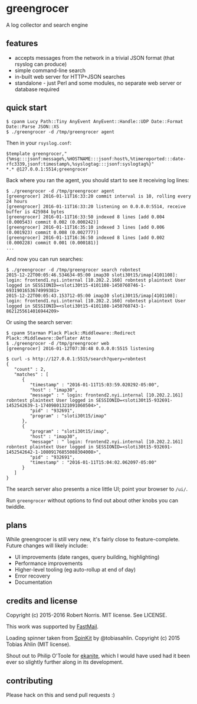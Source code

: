 # greengrocer

A log collector and search engine

## features

- accepts messages from the network in a trivial JSON format (that rsyslog can produce)
- simple command-line search
- in-built web server for HTTP+JSON searches
- standalone - just Perl and some modules, no separate web server or database required

## quick start

```
$ cpanm Lucy Path::Tiny AnyEvent AnyEvent::Handle::UDP Date::Format Date::Parse JSON::XS
$ ./greengrocer -d /tmp/greengrocer agent
```

Then in your `rsyslog.conf`:

```
$template greengrocer,"{%msg:::jsonf:message%,%HOSTNAME:::jsonf:host%,%timereported:::date-rfc3339,jsonf:timestamp%,%syslogtag:::jsonf:syslogtag%}"
*.* @127.0.0.1:5514;greengrocer
```

Back where you ran the agent, you should start to see it receiving log lines:

```
$ ./greengrocer -d /tmp/greengrocer agent
[greengrocer] 2016-01-11T16:33:20 commit interval is 10, rolling every 24 hours
[greengrocer] 2016-01-11T16:33:20 listening on 0.0.0.0:5514, receive buffer is 425984 bytes
[greengrocer] 2016-01-11T16:33:50 indexed 8 lines [add 0.004 (0.000543) commit 0.002 (0.000242)]
[greengrocer] 2016-01-11T16:35:10 indexed 3 lines [add 0.006 (0.001923) commit 0.008 (0.002777)]
[greengrocer] 2016-01-11T16:36:50 indexed 8 lines [add 0.002 (0.000228) commit 0.001 (0.000181)]
...
```

And now you can run searches:

```
$ ./greengrocer -d /tmp/greengrocer search robntest
2015-12-22T00:05:46.534634-05:00 imap30 sloti30t15/imap[4101108]: login: frontend1.nyi.internal [10.202.2.160] robntest plaintext User logged in SESSIONID=<sloti30t15-4101108-1450760746-1-6931901653674999381>
2015-12-22T00:05:43.153712-05:00 imap30 sloti30t15/imap[4101108]: login: frontend1.nyi.internal [10.202.2.160] robntest plaintext User logged in SESSIONID=<sloti30t15-4101108-1450760743-1-8621255614016944209>
```

Or using the search server:

```
$ cpanm Starman Plack Plack::Middleware::Redirect Plack::Middleware::Deflater Atto
$ ./greengrocer -d /tmp/greengrocer web
[greengrocer] 2016-01-12T07:30:48 0.0.0.0:5515 listening
```

```
$ curl -s http://127.0.0.1:5515/search?query=robntest
{
   "count" : 2,
   "matches" : [
      {
         "timestamp" : "2016-01-11T15:03:59.020292-05:00",
         "host" : "imap30",
         "message" : " login: frontend2.nyi.internal [10.202.2.161] robntest plaintext User logged in SESSIONID=<sloti30t15-932691-1452542639-1-17409801321091060504>",
         "pid" : "932691",
         "program" : "sloti30t15/imap"
      },
      {
         "program" : "sloti30t15/imap",
         "host" : "imap30",
         "message" : " login: frontend2.nyi.internal [10.202.2.161] robntest plaintext User logged in SESSIONID=<sloti30t15-932691-1452542642-1-10809176855088304008>",
         "pid" : "932691",
         "timestamp" : "2016-01-11T15:04:02.062097-05:00"
      }
   ]
}
```

The search server also presents a nice little UI; point your browser to `/ui/`.

Run `greengrocer` without options to find out about other knobs you can twiddle.

## plans

While greengrocer is still very new, it's fairly close to feature-complete.
Future changes will likely include:

- UI improvements (date ranges, query building, highlighting)
- Performance improvements
- Higher-level tooling (eg auto-rollup at end of day)
- Error recovery
- Documentation

## credits and license

Copyright (c) 2015-2016 Robert Norris. MIT license. See LICENSE.

This work was supported by [FastMail](https://www.fastmail.com/).

Loading spinner taken from [SpinKit](http://tobiasahlin.com/spinkit/) by @tobiasahlin. Copyright (c) 2015 Tobias Ahlin (MIT license).

Shout out to Philip O'Toole for [ekanite](https://github.com/ekanite/ekanite), which I would have used had it been ever so slightly further along in its development.

## contributing

Please hack on this and send pull requests :)
